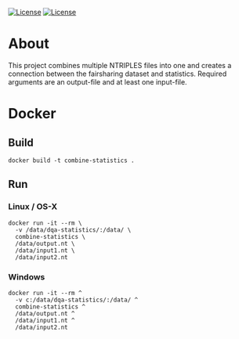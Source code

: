 [![License](https://img.shields.io/badge/FAIR-metrics-orange.svg)](http://fairmetrics.org/)
[![License](https://img.shields.io/badge/license-MIT-blue.svg)](https://opensource.org/licenses/MIT)
# About
This project combines multiple NTRIPLES files into one and creates a connection between the fairsharing dataset and statistics. Required arguments are an output-file and at least one input-file. 
# Docker
## Build
```
docker build -t combine-statistics .
```
## Run
### Linux / OS-X
```
docker run -it --rm \
  -v /data/dqa-statistics/:/data/ \
  combine-statistics \
  /data/output.nt \
  /data/input1.nt \
  /data/input2.nt 
```
### Windows
```
docker run -it --rm ^
  -v c:/data/dqa-statistics/:/data/ ^
  combine-statistics ^
  /data/output.nt ^
  /data/input1.nt ^
  /data/input2.nt 
```
